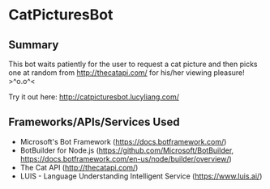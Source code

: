 # CatPicturesBot

## Summary
This bot waits patiently for the user to request a cat picture and then picks one at random from http://thecatapi.com/ for his/her viewing pleasure! >^o.o^<

Try it out here: http://catpicturesbot.lucyliang.com/

## Frameworks/APIs/Services Used
* Microsoft's Bot Framework (https://docs.botframework.com/)
* BotBuilder for Node.js (https://github.com/Microsoft/BotBuilder, https://docs.botframework.com/en-us/node/builder/overview/)
* The Cat API (http://thecatapi.com/)
* LUIS - Language Understanding Intelligent Service (https://www.luis.ai/)
